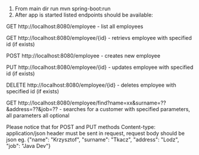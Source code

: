 1. From main dir run mvn spring-boot:run
2. After app is started listed endpoints should be available:

GET      http://localhost:8080/employee - list all employees

GET      http://localhost:8080/employee/{id} - retrievs employee with specified id (if exists)

POST     http://localhost:8080/employee - creates new employee

PUT      http://localhost:8080/employee/{id} - updates employee with specified id (if exists)

DELETE   http://localhost:8080/employee/{id} - deletes employee with specified id (if exists)

GET      http://localhost:8080/employee/find?name=xx&surname=??&address=??&job=?? - searches for a customer
         with specified parameters, all parameters all optional

Please notice that for POST and PUT methods Content-type: application/json header must be sent in request,
request body should be json eg. {"name": "Krzysztof", "surname": "Tkacz", "address": "Lodz", "job": "Java Dev"}

